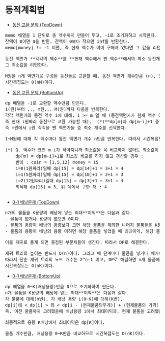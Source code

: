 # 동적계획법
- [동전 교환 문제 (TopDown)](동전%20교환%20문제.py)

<pre>memo 배열을 1 단위로 총 액수까지 만들어 두고, -1로 초기화하고 시작한다.
잔액이 0이면 0을 반환, 잔액이 0보다 작으면 inf를 반환한다.
memo[money] != -1 이면, 즉 현재 액수가 이미 구해져 있다면 그 값을 리턴한다.

동전 액면가 **각각의 액수**를 **현재 액수에서 뺀 액수**에서의 최소 동전개수를 구해, 그 중 최소값을 찾아 저장한다.
그 최소값을 리턴한다.

M원을 n개 액면가로 구성된 동전들로 교환할 때, 동전 액면가 개수만큼 (n), 1원부터 M원까지 고려하기 때문에
시간복잡도는 O(nM)이다.
</pre>


- [동전 교환 문제 (BottomUp)](동전%20교환%20문제%20BottomUp.py)

<pre>dp 배열을 -1로 교환할 액수만큼 만든다.
1(원)부터 ,,, m원,,, M(원)까지 다음을 반복한다.
각각 액면가의 동전 액수 i에 대해, i >= m 일 때 (동전액면가가 현재 액수 이상일 때, 
즉 현재 i원짜리 동전으로 교환 가능할 때),  (*)**dp[m]과 dp[m-i]+1 중 최소값을 선택**한다.
즉 m원에서 i원 각각을 뺀 액면가들 중 최소 개수를 선택한다.

1~M원에 대해 각 액수마다 동전 액면가 개수 n만큼 반복한다. 따라서 시간복잡도는 O(nM)이다.

(*) Q. 액수가 크면 m-i가 작아지니까 최소값을 꼭 비교하지 않아도 최소값이 되는 것 아닌가?
    dp[m] = dp[m-i]+1로 최소값 비교를 하지 않고 갱신할 경우 :
    반례 : coin = [1,5,12] money = 15
    i=0(1원짜리)일때 dp[15] = dp[14]+1 = 3+1 = 4
    i=1(5원짜리)일때 dp[15] = dp[10]+1 = 2+1 = 3
    i=2(12원짜리)일때 dp[15] = dp[3]+1 = 3+1 = 4
    최적해 dp[15] = 3, 위 예에서 구한 해 : 4
    
</pre>


- [0-1 배낭문제 (TopDown)](01배낭문제%20TopDown.py)

<pre>n개의 물품을 K용량의 배낭에 넣는 최대**이익**은 다음과 같다.
- 물품이 없거나 용량이 없으면 0이다.
- 물품의 용량이 배낭의 용량보다 크면 해당 물품을 제외한 나머지 물품들을 K용량에 넣는 최대이익이다.
- 물품의 용량이 배낭의 용량 이하면 해당 물품을 넣었을 때 최대이익, 해당 물품을 뺐을 때 최대이익 중 최대값이다.

이를 재귀로 풀게 되면 중첩된 부문제들이 생긴다. 따라서 DP로 해결한다.

재귀 트리의 높이는 반드시 O(n)이다. 그리고 매 단계마다 물품을 넣거나 빼거나 즉 2가지 노드가 생긴다.
따라서 단순 재귀 트리의 노드 개수는 2^n-1 이고, DP로 해결하면 n개 물품에 대해 1~K용량에 대해 고려하기 때문에
시간복잡도는 O(nK)이다.
</pre>

- [0-1 배낭문제 (BottomUp)](01배낭문제%20BottomUp.py)

<pre>dp 배열을 0~K(배낭용량)만큼 0으로 초기화하여 만든다.
n개 물품을 K용량의 배낭에 넣는 최대**이익**은 다음과 같다.
각 물품에 대해(n번), 각 배낭 용량 i(0~K)에 대해(K번),
dp[i]에 < dp[i] > 와 < dp[i - (현재물품의무게)] + (현재물품의 가격) > 중 최대값을 할당한다.
즉, 이전 물품까지 고려했을때 배낭용량 i에서 최대이익과, 현재 물품을 고려했을 때 최대이익을 비교한다.

최종적으로 용량 K배낭에서 최대이익은 dp[K]이다.

물품 개수만큼, 배낭용량 0~K만큼 비교하므로 시간복잡도는 O(nK)이다.
</pre>

